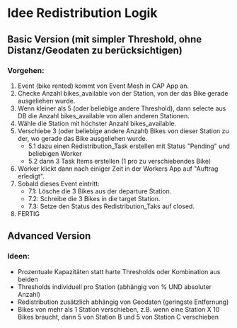 # Idee Redistribution Logik

## Basic Version (mit simpler Threshold, ohne Distanz/Geodaten zu berücksichtigen)

### Vorgehen:
1. Event (bike rented) kommt von Event Mesh in CAP App an.
2. Checke Anzahl bikes_available von der Station, von der das Bike gerade ausgeliehen wurde.
3. Wenn kleiner als 5 (oder beliebige andere Threshold), dann selecte aus DB die Anzahl bikes_available von allen anderen Stationen.
4. Wähle die Station mit höchster Anzahl bikes_available.
5. Verschiebe 3 (oder beliebige andere Anzahl) Bikes von dieser Station zu der, wo gerade das Bike ausgeliehen wurde.
   - 5.1 dazu einen Redistribution_Task erstellen mit Status "Pending" und beliebigen Worker
   - 5.2 dann 3 Task Items erstellen (1 pro zu verschiebendes Bike)
6. Worker klickt dann nach einiger Zeit in der Workers App auf "Auftrag erledigt".
7. Sobald dieses Event eintritt:
   - 7.1: Lösche die 3 Bikes aus der departure Station.
   - 7.2: Schreibe die 3 Bikes in die target Station.
   - 7.3: Setze den Status des Redistribution_Taks auf closed.
8. FERTIG

## Advanced Version

### Ideen:
- Prozentuale Kapazitäten statt harte Thresholds oder Kombination aus beiden
- Thresholds individuell pro Station (abhängig von % UND absoluter Anzahl)
- Redistribution zusätzlich abhängig von Geodaten (geringste Entfernung)
- Bikes von mehr als 1 Station verschieben, z.B. wenn eine Station X 10 Bikes braucht, dann 5 von Station B und 5 von Station C verschieben




